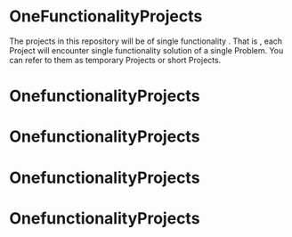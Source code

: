 # OneFunctionalityProjects
The projects in this repository will be of single functionality . That is , each Project will encounter single functionality solution of a single Problem. You can refer to them as temporary Projects or short Projects.
# OnefunctionalityProjects
# OnefunctionalityProjects
# OnefunctionalityProjects
# OnefunctionalityProjects
